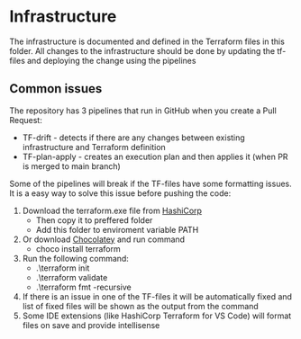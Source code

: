 # Infrastructure
The infrastructure is documented and defined in the Terraform files in this folder.
All changes to the infrastructure should be done by updating the tf-files and deploying the change using the pipelines

## Common issues
The repository has 3 pipelines that run in GitHub when you create a Pull Request:
- TF-drift - detects if there are any changes between existing infrastructure and Terraform definition
- TF-plan-apply - creates an execution plan and then applies it (when PR is merged to main branch)

Some of the pipelines will break if the TF-files have some formatting issues.
It is a easy way to solve this issue before pushing the code:
1. Download the terraform.exe file from [HashiCorp](https://developer.hashicorp.com/terraform/install)
    - Then copy it to preffered folder
    - Add this folder to enviroment variable PATH
2. Or download [Chocolatey](https://chocolatey.org/install) and run command
    - choco install terraform
3. Run the following command:
    - .\terraform init
    - .\terraform validate
    - .\terraform fmt -recursive
4. If there is an issue in one of the TF-files it will be automatically fixed and list of fixed files will be shown as the output from the command
5. Some IDE extensions (like HashiCorp Terraform for VS Code) will format files on save and provide intellisense
